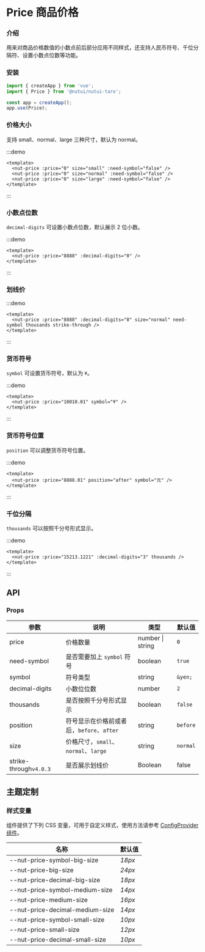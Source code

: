 # Price 商品价格

### 介绍

用来对商品价格数值的小数点前后部分应用不同样式，还支持人民币符号、千位分隔符、设置小数点位数等功能。

### 安装

```js
import { createApp } from 'vue';
import { Price } from '@nutui/nutui-taro';

const app = createApp();
app.use(Price);
```

### 价格大小

支持 small、normal、large 三种尺寸，默认为 normal。

:::demo

```vue
<template>
  <nut-price :price="0" size="small" :need-symbol="false" />
  <nut-price :price="0" size="normal" :need-symbol="false" />
  <nut-price :price="0" size="large" :need-symbol="false" />
</template>
```

:::

### 小数点位数

`decimal-digits` 可设置小数点位数，默认展示 2 位小数。

:::demo

```vue
<template>
  <nut-price :price="8888" :decimal-digits="0" />
</template>
```

:::

### 划线价

:::demo

```vue
<template>
  <nut-price :price="8888" :decimal-digits="0" size="normal" need-symbol thousands strike-through />
</template>
```

:::

### 货币符号

`symbol` 可设置货币符号，默认为 `¥`。

:::demo

```vue
<template>
  <nut-price :price="10010.01" symbol="¥" />
</template>
```

:::

### 货币符号位置

`position` 可以调整货币符号位置。

:::demo

```vue
<template>
  <nut-price :price="8888.01" position="after" symbol="元" />
</template>
```

:::

### 千位分隔

`thousands` 可以按照千分号形式显示。

:::demo

```vue
<template>
  <nut-price :price="15213.1221" :decimal-digits="3" thousands />
</template>
```

:::

## API

### Props

| 参数                   | 说明                                      | 类型             | 默认值   |
| ---------------------- | ----------------------------------------- | ---------------- | -------- |
| price                  | 价格数量                                  | number \| string | `0`      |
| need-symbol            | 是否需要加上 `symbol` 符号                | boolean          | `true`   |
| symbol                 | 符号类型                                  | string           | `&yen;`  |
| decimal-digits         | 小数位位数                                | number           | `2`      |
| thousands              | 是否按照千分号形式显示                    | boolean          | `false`  |
| position               | 符号显示在价格前或者后，`before`、`after` | string           | `before` |
| size                   | 价格尺寸，`small`、`normal`、`large`      | string           | `normal` |
| strike-through`v4.0.3` | 是否展示划线价                            | Boolean          | false    |

## 主题定制

### 样式变量

组件提供了下列 CSS 变量，可用于自定义样式，使用方法请参考 [ConfigProvider 组件](#/zh-CN/component/configprovider)。

| 名称                            | 默认值 |
| ------------------------------- | ------ |
| --nut-price-symbol-big-size     | _18px_ |
| --nut-price-big-size            | _24px_ |
| --nut-price-decimal-big-size    | _18px_ |
| --nut-price-symbol-medium-size  | _14px_ |
| --nut-price-medium-size         | _16px_ |
| --nut-price-decimal-medium-size | _14px_ |
| --nut-price-symbol-small-size   | _10px_ |
| --nut-price-small-size          | _12px_ |
| --nut-price-decimal-small-size  | _10px_ |
